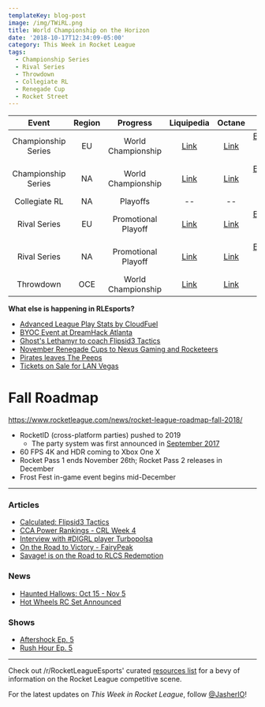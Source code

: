 ```yaml
---
templateKey: blog-post
image: /img/TWiRL.png
title: World Championship on the Horizon
date: '2018-10-17T12:34:09-05:00'
category: This Week in Rocket League
tags:
  - Championship Series
  - Rival Series
  - Throwdown
  - Collegiate RL
  - Renegade Cup
  - Rocket Street
---
```


| Event | Region | Progress | Liquipedia | Octane | Other |
|:-------------------:|:------:|:--------:|:-------------------------------------------------------------------------------------------------------------------------------:|:-------------------------------------------------------------:|:----------------------------------------------------------------------------------------------------------------------------------------:|
| Championship Series | EU | World Championship | [Link](https://liquipedia.net/rocketleague/Rocket_League_Championship_Series/Season_6/Europe) | [Link](https://octane.gg/event/rlcs-season-six-europe) | [EventVODs](https://eventvods.com/rocket-league/rlcs-europe-season-6?s=0), [Playoff Predictor](https://us.nallen.me/rlcs/eu) |
| Championship Series | NA | World Championship | [Link](https://liquipedia.net/rocketleague/Rocket_League_Championship_Series/Season_6/North_America) | [Link](https://octane.gg/event/rlcs-season-six-north-america) | [EventVODs](https://eventvods.com/rocket-league/rlcs-north-america-season-6?s=0), [Playoff Predictor](https://us.nallen.me/rlcs/na) |
| Collegiate RL | NA | Playoffs | -- | -- | [Tespa](https://compete.tespa.org/tournament/117) |
| Rival Series | EU | Promotional Playoff | [Link](https://liquipedia.net/rocketleague/Rocket_League_Championship_Series/Season_6/Europe/Rocket_League_Rival_Series) | [Link](https://octane.gg/event/rlrs-season-six-europe) | [EventVODs](https://eventvods.com/rocket-league/rlrs-europe-season-6?s=0), [Playoff Predictor](https://us.nallen.me/rlcs/eu/rlrs) |
| Rival Series | NA | Promotional Playoff | [Link](https://liquipedia.net/rocketleague/Rocket_League_Championship_Series/Season_6/North_America/Rocket_League_Rival_Series) | [Link](https://octane.gg/event/rlrs-season-six-north-america) | [EventVODs](https://eventvods.com/rocket-league/rlrs-north-america-season-6?s=0), [Playoff Predictor](https://us.nallen.me/rlcs/na/rlrs) |
| Throwdown | OCE | World Championship| [Link](https://liquipedia.net/rocketleague/Rocket_League_Championship_Series/Season_6/Oceania/League_Play) | [Link](https://octane.gg/event/throwdown-season-six) | [Playoff Predictor](https://us.nallen.me/rlcs/oce) |

**What else is happening in RLEsports?**

* [Advanced League Play Stats by CloudFuel](https://twitter.com/CloudFuel/status/1052588455253987329)
* [BYOC Event at DreamHack Atlanta](https://www.reddit.com/r/RocketLeagueEsports/comments/9or5le/dreamhack_atlanta_2018_nov_1618_byoc_event_1200/)
* [Ghost's Lethamyr to coach Flipsid3 Tactics](https://twitter.com/Lethamyr_RL/status/1052624073837051906)
* [November Renegade Cups to Nexus Gaming and Rocketeers](https://www.rocketleagueesports.com/news/november-renegade-cup-monthly-tournaments-/)
* [Pirates leaves The Peeps](https://twitter.com/unwise_pirates/status/1051943345109553152)
* [Tickets on Sale for LAN Vegas](https://www.reddit.com/r/RocketLeagueEsports/comments/9op14x/rlcs_world_championship_tickets_megathread/)

# Fall Roadmap

https://www.rocketleague.com/news/rocket-league-roadmap-fall-2018/

* RocketID (cross-platform parties) pushed to 2019
  * The party system was first announced in [September 2017](https://www.rocketleague.com/news/roadmap-after-autumn-update/)
* 60 FPS 4K and HDR coming to Xbox One X
* Rocket Pass 1 ends November 26th; Rocket Pass 2 releases in December
* Frost Fest in-game event begins mid-December

---

### Articles

* [Calculated: Flipsid3 Tactics](https://www.rocketleagueesports.com/news/calculated--13--flipsid3-tactics/)
* [CCA Power Rankings - CRL Week 4](https://www.reddit.com/r/RocketLeagueEsports/comments/9ohkeo/collegiate_rocket_league_week_4_cca_power_rankings/)
* [Interview with #DIGRL player Turbopolsa](http://team-dignitas.net/articles/news/rocket-league/13044/interview-with-digrl-player-turbopolsa)
* [On the Road to Victory - FairyPeak](https://www.theplayerslobby.com/2812/on-the-road-to-victory-fairy-peak-team-vitality-rocket-league/#.IIXVkQG3ZL)
* [Savage! is on the Road to RLCS Redemption](https://ginx.tv/rocket-league/savage-road-to-rlcs-redemption/)

### News

* [Haunted Hallows: Oct 15 - Nov 5](https://www.rocketleague.com/news/haunted-hallows-returns-october-15/)
* [Hot Wheels RC Set Announced](https://www.rocketleague.com/news/hot-wheels-rocket-league-rc-rivals-set-november-1/)

### Shows

* [Aftershock Ep. 5](https://www.youtube.com/watch?v=sp8U-lsEvM4)
* [Rush Hour Ep. 5]()

---

Check out /r/RocketLeagueEsports' curated [resources list](https://www.reddit.com/r/RocketLeagueEsports/wiki/links) for a bevy of information on the Rocket League competitive scene.

For the latest updates on *This Week in Rocket League*, follow [@JasherIO](https://twitter.com/JasherIO)!
